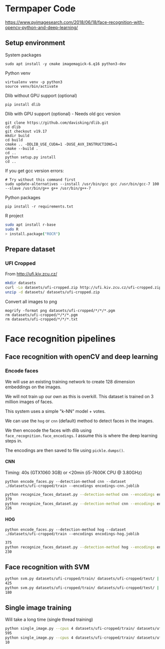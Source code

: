 # Termpaper Code

https://www.pyimagesearch.com/2018/06/18/face-recognition-with-opencv-python-and-deep-learning/

## Setup environment

System packages
```command
sudo apt install -y cmake imagemagick-6.q16 python3-dev
```
Python venv
```command
virtualenv venv -p python3
source venv/bin/activate
```
Dlib without GPU support (optional)
```command
pip install dlib
```
Dlib with GPU support (optional) - Needs old gcc version

```command
git clone https://github.com/davisking/dlib.git
cd dlib
git checkout v19.17
mkdir build
cd build
cmake .. -DDLIB_USE_CUDA=1 -DUSE_AVX_INSTRUCTIONS=1
cmake --build .
cd ..
python setup.py install
cd ..
```

If you get gcc version errors:
```command
# Try without this command first
sudo update-alternatives --install /usr/bin/gcc gcc /usr/bin/gcc-7 100 --slave /usr/bin/g++ g++ /usr/bin/g++-7
```

Python packages
```command
pip install -r requirements.txt
```
R project
```bash
sudo apt install r-base
sudo R
> install.package("ROCR")
```

## Prepare dataset

### UFI Cropped

From <http://ufi.kiv.zcu.cz/>
```bash
mkdir datasets
curl -Lo datasets/ufi-cropped.zip http://ufi.kiv.zcu.cz/ufi-cropped.zip
unzip -d datasets/ datasets/ufi-cropped.zip
```

Convert all images to png
```command
mogrify -format png datasets/ufi-cropped/*/*/*.pgm
rm datasets/ufi-cropped/*/*/*.pgm
rm datasets/ufi-cropped/*/*/*.txt
```
# Face recognition pipelines

## Face recognition with openCV and deep learning

### Encode faces

We will use an existing training network to create 128 dimension embeddings on the images.

We will not train up our own as this is overkill. This dataset is trained on 3 million images of faces.

This system uses a simple "k-NN" model + votes. 

We can use the `hog` or `cnn` (default) method to detect faces in the images.

We then encoode the faces with dlib using `face_recognition.face_encodings`. I assume this is where the deep learning steps in.

The encodings are then saved to file using `pickle.dumps()`.

#### CNN

Timing: 40s (GTX1060 3GB) or <20min (i5-7600K CPU @ 3.80GHz)
```command
python encode_faces.py --detection-method cnn --dataset ./datasets/ufi-cropped/train --encodings encodings-cnn.joblib
```

```bash
python recognize_faces_dataset.py --detection-method cnn --encodings encodings-cnn.joblib --image datasets/ufi-cropped/test/ | grep True | wc -l
379
python recognize_faces_dataset.py --detection-method cnn --encodings encodings-cnn.joblib --image datasets/ufi-cropped/test/ | grep False | wc -l
226
```

#### HOG

```command
python encode_faces.py --detection-method hog --dataset ./datasets/ufi-cropped/train --encodings encodings-hog.joblib
```

```bash
375
python recognize_faces_dataset.py --detection-method hog --encodings encodings-hog.joblib --image datasets/ufi-cropped/test/ | grep False | wc -l
230
```

## Face recognition with SVM

```bash
python svm.py datasets/ufi-cropped/train/ datasets/ufi-cropped/test/ | grep True | wc -l
425
python svm.py datasets/ufi-cropped/train/ datasets/ufi-cropped/test/ | grep False | wc -l
180
```

## Single image training
Will take a long time (single thread training)
```bash
python single_image.py --cpus 4 datasets/ufi-cropped/train/ datasets/ufi-cropped/test/ | grep True | wc -l
595
python single_image.py --cpus 4 datasets/ufi-cropped/train/ datasets/ufi-cropped/test/ | grep False | wc -l
10
```